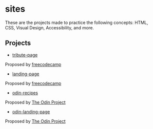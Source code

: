 # sites

These are the projects made to practice the following concepts: HTML, CSS, Visual Design, Accessibility, and more.

## Projects

* [tribute-page](https://github.com/dev-math/projects/tree/master/sites/tribute-page)

Proposed by [freecodecamp](https://www.freecodecamp.org/learn/responsive-web-design/#responsive-web-design-projects) 

* [landing-page](https://github.com/dev-math/projects/tree/master/sites/landing-page)

Proposed by [freecodecamp](https://www.freecodecamp.org/learn/responsive-web-design/#responsive-web-design-projects) 

* [odin-recipes](https://github.com/dev-math/projects/tree/master/sites/odin-recipes)

Proposed by [The Odin Project](https://www.theodinproject.com/paths/foundations/courses/foundations/lessons/recipes)

* [odin-landing-page](https://github.com/dev-math/projects/tree/master/sites/odin-landing-page)

Proposed by [The Odin Project](https://www.theodinproject.com/paths/foundations/courses/foundations/lessons/landing-page)
